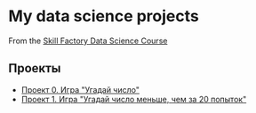 # My data science projects
From the [Skill Factory Data Science Course](https://lms.skillfactory.ru/data-scientist)

## Проекты

* [Проект 0. Игра "Угадай число"](https://github.com/OlgaSamokhina/SF_homework/tree/main/project_0)
* [Проект 1. Игра "Угадай число меньше, чем за 20 попыток"](https://github.com/OlgaSamokhina/SF_homework/tree/main/project_1)